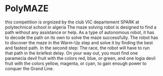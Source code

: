 # PolyMAZE
this competition is orgnized by the club VIC departement SPARK at polytechnical school in algeria
The maze solving robot is designed to find a path without any assistance or help. As a type of
autonomous robot, it has to decode the path on its own to solve the maze successfully. The
robot has to discover the maze in the Warm-Up step and solve it by finding the best and fastest
path. In the second step: The race, the robot will have to run that path in the briefest delay.
On your way out, you must find one paramecia devil fruit with the colors red, blue, or green,
and one logia devil fruit with the colors yellow, magenta, or cyan, to gain enough power to
conquer the Grand Line.
